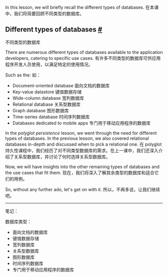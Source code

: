 In this lesson, we will briefly recall the different types of databases.
在本课中，我们将简要回顾不同类型的数据库。

## Different types of databases [#](https://www.educative.io/courses/web-application-software-architecture-101/m24Bz9mN16E#Different-types-of-databases)
不同类型的数据库

There are numerous different types of databases available to the application developers, catering to specific use cases.
有许多不同类型的数据库可供应用程序开发人员使用，以满足特定的使用情况。

Such as the:
如：

- Document-oriented database
面向文档的数据库
- Key-value datastore
键值数据存储
- Wide-column database
宽列数据库
- Relational database
关系型数据库
- Graph database
图形数据库
- Time-series database
时间序列数据库
- Databases dedicated to mobile apps
专门用于移动应用程序的数据库

In the _polyglot persistence_ lesson, we went through the need for different types of databases. In the previous lesson, we also covered relational databases in-depth and discussed when to pick a relational one.
在 polyglot 持久性课程中，我们经历了对不同类型数据库的需求。在上一课中，我们还深入介绍了关系型数据库，并讨论了何时选择关系型数据库。

Now, we will have insights into the other remaining types of databases and the use cases that fit them.
现在，我们将深入了解其余类型的数据库和适合它们的用例。

So, without any further ado, let's get on with it.
所以，不再多说，让我们继续吧。

---

笔记：

数据库类型：

- 面向文档的数据库
- 键值数据存储
- 宽列数据库
- 关系型数据库
- 图形数据库
- 时间序列数据库
- 专门用于移动应用程序的数据库

